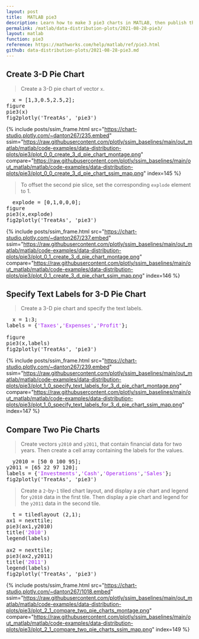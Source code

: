 ```yaml
---
layout: post
title:  MATLAB pie3
description: Learn how to make 3 pie3 charts in MATLAB, then publish them to the Web with Plotly.
permalink: /matlab/data-distribution-plots/2021-08-28-pie3/
layout: matlab
function: pie3
reference: https://mathworks.com/help/matlab/ref/pie3.html
github: data-distribution-plots/2021-08-28-pie3.md
---
```


## Create 3-D Pie Chart

> Create a 3-D pie chart of vector `x`. 

<pre class="mcode">
  x = [1,3,0.5,2.5,2];
figure
pie3(x)
fig2plotly('TreatAs', 'pie3')
</pre>

{% include posts/ssim_frame.html 
  src="https://chart-studio.plotly.com/~danton267/235.embed" 
  ssim="https://raw.githubusercontent.com/plotly/ssim_baselines/main/out_matlab/matlab/code-examples/data-distribution-plots/pie3/plot_0_0_create_3_d_pie_chart_montage.png" 
  compare="https://raw.githubusercontent.com/plotly/ssim_baselines/main/out_matlab/matlab/code-examples/data-distribution-plots/pie3/plot_0_0_create_3_d_pie_chart_ssim_map.png" 
  index=145
%}

> To offset the second pie slice, set the corresponding `explode` element to 1.

<pre class="mcode">
  explode = [0,1,0,0,0];
figure
pie3(x,explode)
fig2plotly('TreatAs', 'pie3')
</pre>

{% include posts/ssim_frame.html 
  src="https://chart-studio.plotly.com/~danton267/237.embed" 
  ssim="https://raw.githubusercontent.com/plotly/ssim_baselines/main/out_matlab/matlab/code-examples/data-distribution-plots/pie3/plot_0_1_create_3_d_pie_chart_montage.png" 
  compare="https://raw.githubusercontent.com/plotly/ssim_baselines/main/out_matlab/matlab/code-examples/data-distribution-plots/pie3/plot_0_1_create_3_d_pie_chart_ssim_map.png" 
  index=146
%}



<!--------------------- EXAMPLE BREAK ------------------------->

## Specify Text Labels for 3-D Pie Chart

> Create a 3-D pie chart and specify the text labels.

<pre class="mcode">
  x = 1:3;
labels = {<span style='color:#A020F0'>'Taxes'</span>,<span style='color:#A020F0'>'Expenses'</span>,<span style='color:#A020F0'>'Profit'</span>};
    
figure
pie3(x,labels)
fig2plotly('TreatAs', 'pie3')
</pre>

{% include posts/ssim_frame.html 
  src="https://chart-studio.plotly.com/~danton267/239.embed" 
  ssim="https://raw.githubusercontent.com/plotly/ssim_baselines/main/out_matlab/matlab/code-examples/data-distribution-plots/pie3/plot_1_0_specify_text_labels_for_3_d_pie_chart_montage.png" 
  compare="https://raw.githubusercontent.com/plotly/ssim_baselines/main/out_matlab/matlab/code-examples/data-distribution-plots/pie3/plot_1_0_specify_text_labels_for_3_d_pie_chart_ssim_map.png" 
  index=147
%}



<!--------------------- EXAMPLE BREAK ------------------------->

## Compare Two Pie Charts

> Create vectors `y2010` and `y2011`, that contain financial data for two years. Then create a cell array containing the labels for the values.

<pre class="mcode">
  y2010 = [50 0 100 95];
y2011 = [65 22 97 120];
labels = {<span style='color:#A020F0'>'Investments'</span>,<span style='color:#A020F0'>'Cash'</span>,<span style='color:#A020F0'>'Operations'</span>,<span style='color:#A020F0'>'Sales'</span>};
fig2plotly('TreatAs', 'pie3')
</pre>

> Create a `2`-by-`1` tiled chart layout, and display a pie chart and legend for `y2010` data in the first tile. Then display a pie chart and legend for the `y2011` data in the second tile.

<pre class="mcode">
  t = tiledlayout (2,1);
ax1 = nexttile;
pie3(ax1,y2010)
title(<span style='color:#A020F0'>'2010'</span>)
legend(labels)

ax2 = nexttile;
pie3(ax2,y2011)
title(<span style='color:#A020F0'>'2011'</span>)
legend(labels)
fig2plotly('TreatAs', 'pie3')
</pre>

{% include posts/ssim_frame.html 
  src="https://chart-studio.plotly.com/~danton267/1018.embed" 
  ssim="https://raw.githubusercontent.com/plotly/ssim_baselines/main/out_matlab/matlab/code-examples/data-distribution-plots/pie3/plot_2_1_compare_two_pie_charts_montage.png" 
  compare="https://raw.githubusercontent.com/plotly/ssim_baselines/main/out_matlab/matlab/code-examples/data-distribution-plots/pie3/plot_2_1_compare_two_pie_charts_ssim_map.png" 
  index=149
%}



<!--------------------- EXAMPLE BREAK ------------------------->

